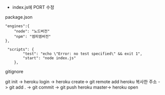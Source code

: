 + index.js에 PORT 수정

package.json
~~~
"engines":{
    "node": "노드버전"
    "npm": "엠피엠버전"
},

 "scripts": {
        "test": "echo \"Error: no test specified\" && exit 1",
        "start": "node index.js"
    },
~~~

gitignore


git init ->
heroku login ->
heroku create->
git remote add heroku 복사한 주소 ->
git add . ->
git commit ->
git push heroku master->
heroku open

